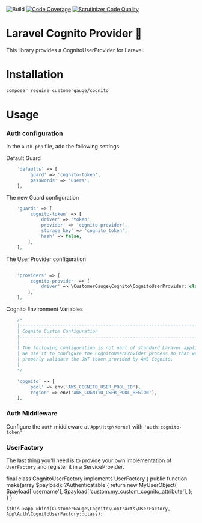 ![Build](https://github.com/cgauge/laravel-cognito-provider/workflows/Tests/badge.svg)
[![Code Coverage](https://scrutinizer-ci.com/g/cgauge/laravel-cognito-provider/badges/coverage.png?b=master)](https://scrutinizer-ci.com/g/cgauge/laravel-cognito-provider/?branch=master)
[![Scrutinizer Code Quality](https://scrutinizer-ci.com/g/cgauge/laravel-cognito-provider/badges/quality-score.png?b=master)](https://scrutinizer-ci.com/g/cgauge/laravel-cognito-provider/?branch=master)

# Laravel Cognito Provider 🔑

This library provides a CognitoUserProvider for Laravel.

# Installation

```bash
composer require customergauge/cognito
```

# Usage

### Auth configuration

In the `auth.php` file, add the following settings:

Default Guard

```php
    'defaults' => [
        'guard' => 'cognito-token',
        'passwords' => 'users',
    ],
```

The new Guard configuration
```php
    'guards' => [
        'cognito-token' => [
            'driver' => 'token',
            'provider' => 'cognito-provider',
            'storage_key' => 'cognito_token',
            'hash' => false,
        ],
    ],
```

The User Provider configuration
```php

    'providers' => [
        'cognito-provider' => [
            'driver' => \CustomerGauge\Cognito\CognitoUserProvider::class,
        ],
    ],
```

Cognito Environment Variables
```php
    /*
    |--------------------------------------------------------------------------
    | Cognito Custom Configuration
    |--------------------------------------------------------------------------
    |
    | The following configuration is not part of standard Laravel application.
    | We use it to configure the CognitoUserProvider process so that we can
    | properly validate the JWT token provided by AWS Cognito.
    |
    */

    'cognito' => [
        'pool' => env('AWS_COGNITO_USER_POOL_ID'),
        'region' => env('AWS_COGNITO_USER_POOL_REGION'),
    ],
```

### Auth Middleware

Configure the `auth` middleware at `App\Http\Kernel` with `'auth:cognito-token'`

### UserFactory

The last thing you'll need is to provide your own implementation of `UserFactory` and register it in a ServiceProvider.

final class CognitoUserFactory implements UserFactory
{
    public function make(array $payload): ?Authenticatable
    {
        return new MyUserObject(
            $payload['username'],
            $payload['custom:my_custom_cognito_attribute'],
        );
    }
}

```
$this->app->bind(CustomerGauge\Cognito\Contracts\UserFactory, App\Auth\CognitoUserFactory::class);
```

